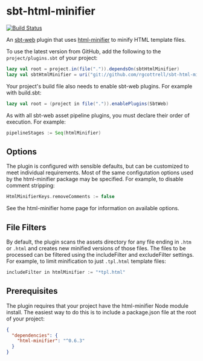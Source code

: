 sbt-html-minifier
=================
[![Build Status](https://travis-ci.org/rgcottrell/sbt-html-minifier.svg?branch=master)](https://travis-ci.org/rgcottrell/sbt-html-minifier)

An [sbt-web](https://github.com/sbt/sbt-web) plugin that uses [html-minifier](https://github.com/kangax/html-minifier)
to minify HTML template files.

To use the latest version from GitHub, add the following to the `project/plugins.sbt` of your project:

```scala
lazy val root = project.in(file(".")).dependsOn(sbtHtmlMinifier)
lazy val sbtHtmlMinifier = uri("git://github.com/rgcottrell/sbt-html-minifier")
```

Your project's build file also needs to enable sbt-web plugins. For example with build.sbt:

```scala
lazy val root = (project in file(".")).enablePlugins(SbtWeb)
```

As with all sbt-web asset pipeline plugins, you must declare their order of execution. For example:

```scala
pipelineStages := Seq(htmlMinifier)
```

## Options

The plugin is configured with sensible defaults, but can be customized to meet individual requirements. Most of the
same configutation options used by the html-minifier package may be specified. For example, to disable comment
stripping:

```scala
HtmlMinifierKeys.removeComments := false
```

See the html-minifier home page for information on available options.

## File Filters

By default, the plugin scans the assets directory for any file ending in `.htm` or `.html` and creates new minified
versions of those files. The files to be processed can be filtered using the includeFilter and excludeFilter settings.
For example, to limit minification to just `.tpl.html` template files:

```scala
includeFilter in htmlMinifier := "*tpl.html"
```

## Prerequisites

The plugin requires that your project have the html-minifier Node module install. The easiest way to do this is to
include a package.json file at the root of your project:

```json
{
  "dependencies": {
    "html-minifier": "^0.6.3"
  }
}
```
